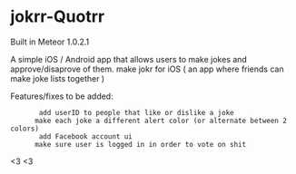 jokrr-Quotrr
============

Built in Meteor 1.0.2.1

A simple iOS / Android app that allows users to make jokes and approve/disaprove of them.
make jokr for iOS ( an app where friends can make joke lists together )

Features/fixes to be added:


           add userID to people that like or dislike a joke
          make each joke a different alert color (or alternate between 2 colors)
           add Facebook account ui 
          make sure user is logged in in order to vote on shit


<3 <3
